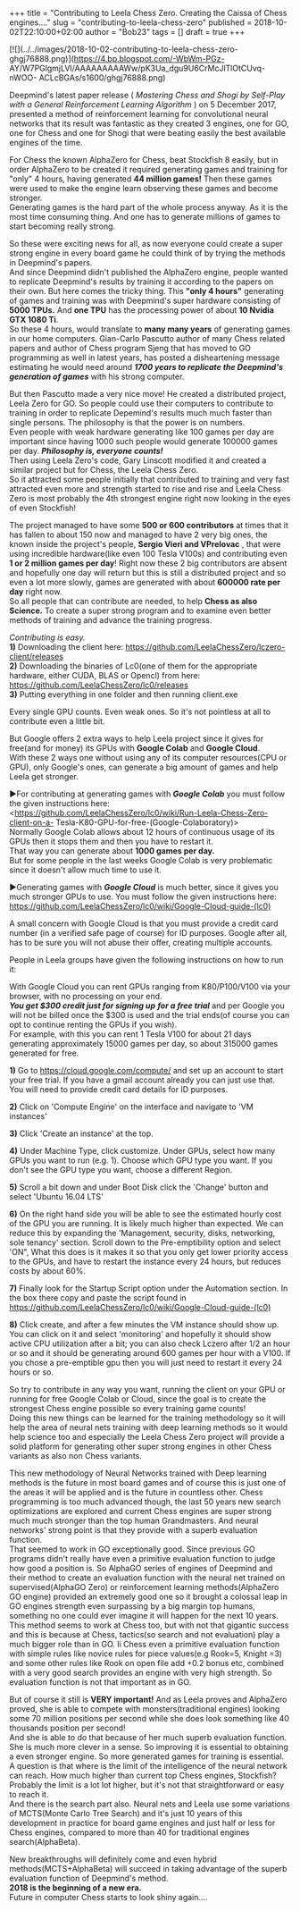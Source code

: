 +++
title = "Contributing to Leela Chess Zero. Creating the Caissa of Chess engines...."
slug = "contributing-to-leela-chess-zero"
published = 2018-10-02T22:10:00+02:00
author = "Bob23"
tags = []
draft = true
+++

[![](../../images/2018-10-02-contributing-to-leela-chess-zero-
ghgj76888.png)](https://4.bp.blogspot.com/-WbWm-PGz-
AY/W7PGlgmjLVI/AAAAAAAAAWw/pK3Ua_dgu9U6CrMcJlTlOtCUvq-nWOO-
ACLcBGAs/s1600/ghgj76888.png)

Deepmind's latest paper release ( _Mastering Chess and Shogi by Self-Play with
a General Reinforcement Learning Algorithm_ ) on 5 December 2017, presented a
method of reinforcement learning for convolutional neural networks that its
result was fantastic as they created 3 engines, one for GO, one for Chess and
one for Shogi that were beating easily the best available engines of the time.

For Chess the known AlphaZero for Chess, beat Stockfish 8 easily, but in order
AlphaZero to be created it required generating games and training for "only" 4
hours, having generated **44 million games!** Then these games were used to
make the engine learn observing these games and become stronger.  
Generating games is the hard part of the whole process anyway. As it is the
most time consuming thing. And one has to generate millions of games to start
becoming really strong.

So these were exciting news for all, as now everyone could create a super
strong engine in every board game he could think of by trying the methods in
Deepmind's papers.  
And since Deepmind didn't published the AlphaZero engine, people wanted to
replicate Deepmind's results by training it according to the papers on their
own. But here comes the tricky thing. This **"only 4 hours"** generating of
games and training was with Deepmind's super hardware consisting of **5000
TPUs.** And **one TPU** has the processing power of about **10 Nvidia GTX 1080
Ti**.  
So these 4 hours, would translate to **many many years** of generating games
in our home computers. Gian-Carlo Pascutto author of many Chess related papers
and author of Chess program Sjeng that has moved to GO programming as well in
latest years, has posted a disheartening message estimating he would need
around _**1700 years to replicate the Deepmind's generation of games**_ with
his strong computer.

But then Pascutto made a very nice move! He created a distributed project,
Leela Zero for GO. So people could use their computers to contribute to
training in order to replicate Depemind's results much much faster than single
persons. The philosophy is that the power is on numbers.  
Even people with weak hardware generating like 100 games per day are important
since having 1000 such people would generate 100000 games per day.
_**Philosophy is, everyone counts!**_  
Then using Leela Zero's code, Gary Linscott modified it and created a similar
project but for Chess, the Leela Chess Zero.  
So it attracted some people initially that contributed to training and very
fast attracted even more and strength started to rise and rise and Leela Chess
Zero is most probably the 4th strongest engine right now looking in the eyes
of even Stockfish!

The project managed to have some **500 or 600 contributors** at times that it
has fallen to about 150 now and managed to have 2 very big ones, the known
inside the project's people, **Sergio Vieri and VPrelovac** , that were using
incredible hardware(like even 100 Tesla V100s) and contributing even **1 or 2
million games per day**! Right now these 2 big contributors are absent and
hopefully one day will return but this is still a distributed project and so
even a lot more slowly, games are generated with about **600000 rate per day**
right now.  
So all people that can contribute are needed, to help **Chess as also
Science.** To create a super strong program and to examine even better methods
of training and advance the training progress.

 _Contributing is easy._  
 **1)** Downloading the client here:
<https://github.com/LeelaChessZero/lczero-client/releases>  
**2)** Downloading the binaries of Lc0(one of them for the appropriate
hardware, either CUDA, BLAS or Opencl) from here:
<https://github.com/LeelaChessZero/lc0/releases>  
**3)** Putting everything in one folder and then running client.exe

Every single GPU counts. Even weak ones. So it's not pointless at all to
contribute even a little bit.

But Google offers 2 extra ways to help Leela project since it gives for
free(and for money) its GPUs with **Google Colab** and **Google Cloud**.  
With these 2 ways one without using any of its computer resources(CPU or GPU),
only Google's ones, can generate a big amount of games and help Leela get
stronger.

►For contributing at generating games with _**Google Colab**_ you must follow
the given instructions here:  
<https://github.com/LeelaChessZero/lc0/wiki/Run-Leela-Chess-Zero-client-on-a-
Tesla-K80-GPU-for-free-(Google-Colaboratory)>  
Normally Google Colab allows about 12 hours of continuous usage of its GPUs
then it stops them and then you have to restart it.  
That way you can generate about **1000 games per day.**  
But for some people in the last weeks Google Colab is very problematic since
it doesn't allow much time to use it.

►Generating games with _**Google Cloud**_ is much better, since it gives you
much stronger GPUs to use. You must follow the given instructions here:  
<https://github.com/LeelaChessZero/lc0/wiki/Google-Cloud-guide-(lc0)>

A small concern with Google Cloud is that you must provide a credit card
number (in a verified safe page of course) for ID purposes. Google after all,
has to be sure you will not abuse their offer, creating multiple accounts.

People in Leela groups have given the following instructions on how to run it:

With Google Cloud you can rent GPUs ranging from K80/P100/V100 via your
browser, with no processing on your end.  
_**You get $300 credit just for signing up** **for a free trial**_ and per
Google you will not be billed once the $300 is used and the trial ends(of
course you can opt to continue renting the GPUs if you wish).  
For example, with this you can rent 1 Tesla V100 for about 21 days generating
approximately 15000 games per day, so about 315000 games generated for free.

**1)** Go to <https://cloud.google.com/compute/> and set up an account to
start your free trial. If you have a gmail account already you can just use
that. You will need to provide credit card details for ID purposes.

**2)** Click on 'Compute Engine' on the interface and navigate to 'VM
instances'

 **3)** Click 'Create an instance' at the top.

 **4)** Under Machine Type, click customize. Under GPUs, select how many GPUs
you want to run (e.g. 1). Choose which GPU type you want. If you don't see the
GPU type you want, choose a different Region.

**5)** Scroll a bit down and under Boot Disk click the 'Change' button and
select 'Ubuntu 16.04 LTS'

 **6)** On the right hand side you will be able to see the estimated hourly
cost of the GPU you are running. It is likely much higher than expected. We
can reduce this by expanding the 'Management, security, disks, networking,
sole tenancy' section. Scroll down to the Pre-emptibility option and select
'ON", What this does is it makes it so that you only get lower priority access
to the GPUs, and have to restart the instance every 24 hours, but reduces
costs by about 60%.

**7)** Finally look for the Startup Script option under the Automation
section. In the box there copy and paste the script found in
[https://github.com/LeelaChessZero/lc0/wiki/Google-Cloud-guide-(lc0)
](https://github.com/LeelaChessZero/lc0/wiki/Google-Cloud-guide-\(lc0\))

**8)** Click create, and after a few minutes the VM instance should show up.
You can click on it and select 'monitoring' and hopefully it should show
active CPU utilization after a bit; you can also check Lczero after 1/2 an
hour or so and it should be generating around 600 games per hour with a V100.
If you chose a pre-emptible gpu then you will just need to restart it every 24
hours or so.

So try to contribute in any way you want, running the client on your GPU or
running for free Google Colab or Cloud, since the goal is to create the
strongest Chess engine possible so every training game counts!  
Doing this new things can be learned for the training methodology so it will
help the area of neural nets training with deep learning methods so it would
help science too and especially the Leela Chess Zero project will provide a
solid platform for generating other super strong engines in other Chess
variants as also non Chess variants.

This new methodology of Neural Networks trained with Deep learning methods is
the future in most board games and of course this is just one of the areas it
will be applied and is the future in countless other. Chess programming is too
much advanced though, the last 50 years new search optimizations are explored
and current Chess engines are super strong much much stronger than the top
human Grandmasters. And neural networks' strong point is that they provide
with a superb evaluation function.  
That seemed to work in GO exceptionally good. Since previous GO programs
didn't really have even a primitive evaluation function to judge how good a
position is. So AlphaGO series of engines of Deepmind and their method to
create an evaluation function with the neural net trained on
supervised(AlphaGO Zero) or reinforcement learning methods(AlphaZero GO
engine) provided an extremely good one so it brought a colossal leap in GO
engines strength even surpassing by a big margin top humans, something no one
could ever imagine it will happen for the next 10 years.  
This method seems to work at Chess too, but with not that gigantic success and
this is because at Chess, tactics(so search and not evaluation) play a much
bigger role than in GO. Ii Chess even a primitive evaluation function with
simple rules like novice rules for piece values(e.g Rook=5, Knight =3) and
some other rules like Rook on open file add +0.2 bonus etc, combined with a
very good search provides an engine with very high strength. So evaluation
function is not that important as in GO.

But of course it still is **VERY important!** And as Leela proves and
AlphaZero proved, she is able to compete with monsters(traditional engines)
looking some 70 million positions per second while she does look something
like 40 thousands position per second!  
And she is able to do that because of her much superb evaluation function. She
is much more clever in a sense. So improving it is essential to obtaining a
even stronger engine. So more generated games for training is essential.  
A question is that where is the limit of the intelligence of the neural
network can reach. How much higher than current top Chess engines, Stockfish?
Probably the limit is a lot lot higher, but it's not that straightforward or
easy to reach it.  
And there is the search part also. Neural nets and Leela use some variations
of MCTS(Monte Carlo Tree Search) and it's just 10 years of this development in
practice for board game engines and just half or less for Chess engines,
compared to more than 40 for traditional engines search(AlphaBeta).

New breakthroughs will definitely come and even hybrid methods(MCTS+AlphaBeta)
will succeed in taking advantage of the superb evaluation function of
Deepmind's method.  
**2018 is the beginning of a new era.**  
Future in computer Chess starts to look shiny again....
